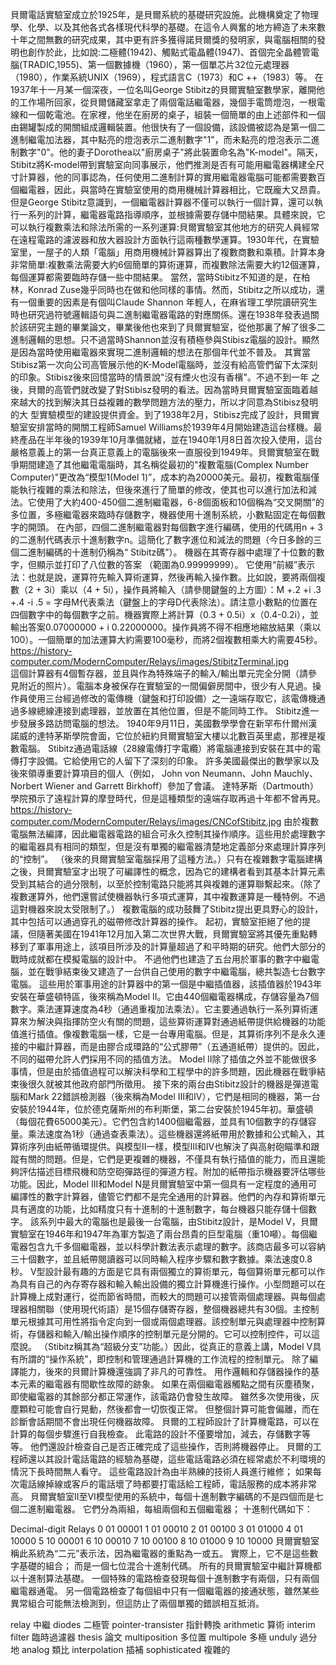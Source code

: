   貝爾電話實驗室成立於1925年，是貝爾系統的基礎研究設施。此機構奠定了物理學、化學、以及其他各式各樣現代科學的基礎。在這令人興奮的地方締造了未來數十年之間無數的研究成果，其中更有許多獲得諾貝爾獎的發明家，與電腦相關的發明也創作於此，比如說:二極體(1942)、觸點式電晶體(1947)、首個完全晶體管電腦(TRADIC,1955)、第一個數據機（1960），第一個單芯片32位元處理器（1980），作業系統UNIX（1969），程式語言C（1973）和C ++（1983）等。
  在1937年十一月某一個深夜，一位名叫George Stibitz的貝爾實驗室數學家，離開他的工作場所回家，從貝爾儲藏室拿走了兩個電話繼電器，幾個手電筒燈泡，一根電線和一個乾電池。在家裡，他坐在廚房的桌子，組裝一個簡單的由上述部件和一個由錫罐製成的開關組成邏輯裝置。他很快有了一個設備，該設備被認為是第一個二進制繼電加法器，其中點亮的燈泡表示二進制數字"1"，而未點亮的燈泡表示二進制數字"0"。他的妻子Dorothea以"廚房桌子"將此裝置命名為"K-model"。隔天，Stibitz將K-model帶到實驗室向同事展示，他們推測是否有可能用繼電器構建全尺寸計算器，他的同事認為，任何使用二進制計算的實用繼電器電腦可能都需要數百個繼電器，因此，與當時在實驗室使用的商用機械計算器相比，它既龐大又昂貴。
  但是George Stibitz意識到，一個繼電器計算器不僅可以執行一個計算，還可以執行一系列的計算，繼電器電路指導順序，並根據需要存儲中間結果。具體來說，它可以執行複數乘法和除法所需的一系列運算:貝爾實驗室其他地方的研究人員經常在遠程電路的濾波器和放大器設計方面執行這兩種數學運算。1930年代，在實驗室里，一屋子的人類「電腦」用商用機械計算器算出了複數商數和乘積。計算本身非常簡單:複數乘法需要大約6個簡單的算術運算，而複數除法需要大約12個運算，每個運算都需要臨時存儲一些中間結果。
  當然，當時Stibitz不知道的是，在柏林，Konrad Zuse幾乎同時也在做和他同樣的事情。然而，Stibitz之所以成功，還有一個重要的因素是有個叫Claude Shannon
年輕人，在麻省理工學院讀研究生時也研究過符號邏輯語句與二進制繼電器電路的對應關係。還在1938年發表過關於該研究主題的畢業論文，畢業後他也來到了貝爾實驗室，從他那裏了解了很多二進制邏輯的思想。只不過當時Shannon並沒有積極參與Stibisz電腦的設計。顯然是因為當時使用繼電器來實現二進制邏輯的想法在那個年代並不普及。
  其實當Stibisz第一次向公司高管展示他的K-Model電腦時，並沒有給高管們留下太深刻的印象。Stibisz後來回憶當時的情景說"沒有煙火也沒有香檳"。不過不到一年
之後，貝爾的高管們就改變了對Stibisz發明的看法。因為當時貝爾實驗室面臨着越來越大的找到解決其日益複雜的數學問題方法的壓力，所以才同意為Stibisz發明的大
型實驗模型的建設提供資金。到了1938年2月，Stibisz完成了設計，貝爾實驗室安排當時的開關工程師Samuel Williams於1939年4月開始建造這台樣機。最終產品在半年後的1939年10月準備就緒，並在1940年1月8日首次投入使用，這台嚴格意義上的第一台真正意義上的電腦後來一直服役到1949年。貝爾實驗室在戰爭期間建造了其他繼電電腦時，其名稱從最初的"複數電腦(Complex Number Computer)"更改為“模型1(Model 1)”，成本約為20000美元。最初，複數電腦僅能執行複雜的乘法和除法，但後來進行了簡單的修改，使其也可以進行加法和減法。它使用了大約400-450個二進制繼電器，6-8個面板和10個稱為“交叉開關”的多位置，多極繼電器來臨時存儲數字，機器使用十進制系統，小數點固定在每個數字的開頭。 在內部，四個二進制繼電器對每個數字進行編碼，使用的代碼用n + 3的二進制代碼表示十進制數字n。這簡化了數字進位和減法的問題（今日多餘的三個二進制編碼的十進制仍稱為“ Stibitz碼”）。 機器在其寄存器中處理了十位數的數字，但顯示並打印了八位數的答案
（範圍為0.99999999）。 它使用“前綴”表示法：也就是說，運算符先輸入算術運算，然後再輸入操作數。比如說，要將兩個複數（2 + 3i）乘以（4 + 5i），操作員將輸入（請參閱鍵盤的上方圖）：M +.2 +i .3 +.4 -i .5 =
  字母M代表乘法（鍵盤上的字母D代表除法）。請注意小數點的位置在四個數字中的每個數字之前。機器實際上將計算（0.3 + 0.5i）x（0.4-0.2i），並輸出答案0.07000000 + i 0.22000000。操作員將不得不相應地縮放結果（乘以100）。一個簡單的加法運算大約需要100毫秒，而將2個複數相乘大約需要45秒。
https://history-computer.com/ModernComputer/Relays/images/StibitzTerminal.jpg  
這個計算器有4個暫存器，並且與作為特殊端子的輸入/輸出單元完全分開（請參見附近的照片）。電腦本身被保存在實驗室的一間偏僻房間中，很少有人見過。操作員使用三台經過修改的電傳機（鍵盤和打印設備）之一遠端存取它，該電傳機通過多線總線連接到處理器，並放置在其他位置，但是不能同時工作。 
  Stibitz進一步發展多路訪問電腦的想法。 1940年9月11日，美國數學學會在新罕布什爾州漢諾威的達特茅斯學院會面，它位於紐約貝爾實驗室大樓以北數百英里處，那裡是複數電腦。 Stibitz通過電話線（28線電傳打字電纜）將電腦連接到安裝在其中的電傳打字設備。它給使用它的人留下了深刻的印象。 許多美國最傑出的數學家以及後來領導重要計算項目的個人（例如， John von Neumann、John Mauchly、Norbert Wiener and Garrett Birkhoff）參加了會議。 達特茅斯（Dartmouth）學院預示了遠程計算的摩登時代，但是這種類型的遠端存取再過十年都不曾再見。 
https://history-computer.com/ModernComputer/Relays/images/CNCofStibitz.jpg
  由於複數電腦無法編譯，因此繼電器電路的組合可永久控制其操作順序。這些用於處理數字的繼電器具有相同的類型，但是沒有單獨的繼電器清楚地定義部分來處理計算序列的“控制”。 （後來的貝爾實驗室電腦採用了這種方法。）只有在複雜數字電腦建構之後，貝爾實驗室才出現了可編譯性的概念，因為它的建構者看到其基本計算元素受到其結合的過分限制，以至於控制電路只能將其與複雜的運算聯繫起來。（除了複數運算外，他們還嘗試使機器執行多項式運算，其中複數運算是一種特例。不過這對機器來說太受限制了。）
  複數電腦的成功鼓舞了Stibitz提出更具野心的設計，其中包括可以通過穿孔的磁帶修改計算器的操作。 起初，實驗室拒絕了他的提議，但隨著美國在1941年12月加入第二次世界大戰，貝爾實驗室將其優先重點轉移到了軍事用途上，該項目所涉及的計算量超過了和平時期的研究。他們大部分的戰時成就都在模擬電腦的設計中。 不過他們也建造了五台用於軍事的數字中繼電腦，並在戰爭結束後又建造了一台供自己使用的數字中繼電腦，總共製造七台數字電腦。
  這些用於軍事用途的計算器中的第一個是中繼插值器，該插值器於1943年安裝在華盛頓特區，後來稱為Model II。它由440個繼電器構成，存儲容量為7個數字。乘法運算速度為4秒（通過重複加法乘法）。它主要通過執行一系列算術運算來ㄌ解決與指揮防空火有關的問題，這些算術運算對通過紙帶提供給機器的功能值進行插值。像複數電腦一樣，它是一台專用電腦。但是，其算術序列不是永久連接的中繼計算器，而是由膠合成環路的“公式膠帶”（五通道紙帶）提供的。因此，不同的磁帶允許人們採用不同的插值方法。 Model II除了插值之外並不能做很多事情，但是由於插值過程可以解決科學和工程學中的許多問題，因此機器在戰爭結束後很久就被其他政府部門所徵用。
   接下來的兩台由Stibitz設計的機器是彈道電腦和Mark 22錯誤檢測器（後來稱為Model III和IV），它們是相同的機器，第一台安裝於1944年，位於德克薩斯州的布利斯堡，第二台安裝於1945年初。華盛頓（每個花費65000美元）。它們包含約1400個繼電器，並具有10個數字的存儲容量。乘法速度為1秒（通過查表乘法）。這些機器還將紙帶用於數據和公式輸入，其算術序列由紙帶循環提供。與模型II一樣，模型III和IV也解決了與高射砲瞄準和跟蹤有關的問題。但是，它們是更複雜的機器，不僅具有執行插值的能力，而且還能夠評估描述目標飛機和防空砲彈路徑的彈道方程。附加的紙帶指示機器要評估哪些功能。因此，Model III和Model N是貝爾實驗室中第一個具有一定程度的通用可編譯性的數字計算器，儘管它們都不是完全通用的計算器。他們的內存和算術單元具有適度的功能，比如精度只有十進制的十進制數字，每台機器只能存儲十個數字。
   該系列中最大的電腦也是最後一台電腦，由Stibitz設計，是Model V，貝爾實驗室在1946年和1947年為軍方製造了兩台昂貴的巨型電腦（重10噸）。每個繼電器包含九千多個繼電器，並以科學計數法表示處理的數字。該商店最多可以容納三十個數字，並且紙帶閱讀器可以同時輸入程序步驟和數字數據。乘法速度0.8秒。 V型設計最有趣的方面是它具有兩個獨立的算術單元，每個算術單元都可以作為具有自己的內存寄存器和輸入輸出設備的獨立計算機進行操作。小型問題可以在計算機上成對運行，從而節省時間，而較大的問題可以接管兩個處理器。與每個處理器相關聯（使用現代術語）是15個存儲寄存器，整個機器總共有30個。主控制單元根據其可用性將指令定向到一個或兩個處理器。該控制單元與處理器中控制算術，存儲器和輸入/輸出操作順序的控制單元是分開的。它可以控制控件，可以這麼說。 （Stibitz稱其為“超級分支”功能。）因此，從真正的意義上講，Model V具有所謂的“操作系統”，即控制和管理通過計算機的工作流程的控制單元。
   除了編譯能力，後來的貝爾計算機還強調了非凡的可靠性。 用作邏輯和存儲器操作的基本元素的繼電器有間歇性故障的跡象。 如果在兩個繼電器觸點之間有灰塵積聚，即使繼電器的其餘部分都正常運作，該電路仍會發生故障。 雖然多次使用後，灰塵顆粒可能會自行晃動，然後都會一切恢復正常。 但整個計算可能會偏離，而在診斷會話期間不會出現任何機器故障。
  貝爾的工程師設計了計算機電路，可以在計算的每個步驟進行自我檢查。 此電路的設計不僅要增加，減去，存儲數字等等。 他們還設計檢查自己是否正確完成了這些操作，否則將機器停止。 貝爾的工程師還以其設計電話電路的經驗為基礎，這些電話電路必須在經常處於不利環境的情況下長時間無人看守。 這些電路設計為由半熟練的技術人員進行維修； 如果每次電話線掉線或客戶的電話壞了時都要打電話給工程師，電話服務的成本將非常高。 貝爾實驗室II至VI模型使用的系統中，每個十進制數字編碼的不是四個而是七個二進制繼電器。 它們分為兩組，每組兩個和五個繼電器； 十進制代碼如下：
  
Decimal-digit       Relays
0	                01	  00001
1	                01	  00010
2	                01	  00100
3	                01	  01000
4	                01	  10000
5	                10	  00001
6	                10	  00010
7	                10	  00100
8	                10	  01000
9	                10	  10000
  貝爾實驗室稱此系統為“二元”表示法，因為繼電器的重點為一或五。 實際上，它不是這些數字基礎的組合； 而是一個七位混合十進制代碼。 所有的貝爾實驗室中繼計算機都以十進制算法基礎。 一個特殊的電路檢查發現每個十進制數字有兩個，只有兩個繼電器通電。 另一個電路檢查了每個組中只有一個繼電器的接通狀態，雖然某些異常組合可能無法檢測到，但這防止了兩個單獨的錯誤相互抵消。

relay 中繼
diodes 二極管
pointer-transister 指針轉換
arithmetic 算術 
interim filter 臨時過濾器
thesis 論文
multiposition 多位置
multipole 多極
unduly 過分地
analog 類比
interpolation 插補
sophisticated 複雜的
